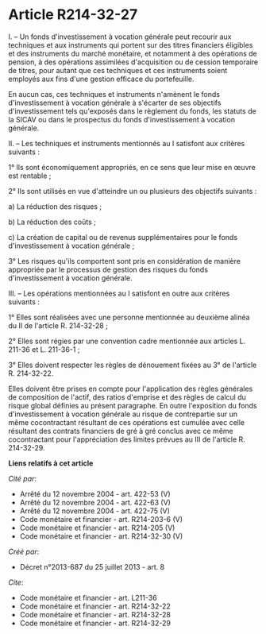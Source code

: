 # Article R214-32-27

I. – Un fonds d'investissement à vocation générale peut recourir aux techniques et aux instruments qui portent sur des titres
financiers éligibles et des instruments du marché monétaire, et notamment à des opérations de pension, à des opérations
assimilées d'acquisition ou de cession temporaire de titres, pour autant que ces techniques et ces instruments soient
employés aux fins d'une gestion efficace du portefeuille.

En aucun cas, ces techniques et instruments n'amènent le fonds d'investissement à vocation générale à s'écarter de ses
objectifs d'investissement tels qu'exposés dans le règlement du fonds, les statuts de la SICAV ou dans le prospectus du fonds
d'investissement à vocation générale.

II. – Les techniques et instruments mentionnés au I satisfont aux critères suivants :

1° Ils sont économiquement appropriés, en ce sens que leur mise en œuvre est rentable ;

2° Ils sont utilisés en vue d'atteindre un ou plusieurs des objectifs suivants :

a) La réduction des risques ;

b) La réduction des coûts ;

c) La création de capital ou de revenus supplémentaires pour le fonds d'investissement à vocation générale ;

3° Les risques qu'ils comportent sont pris en considération de manière appropriée par le processus de gestion des risques du
fonds d'investissement à vocation générale.

III. – Les opérations mentionnées au I satisfont en outre aux critères suivants :

1° Elles sont réalisées avec une personne mentionnée au deuxième alinéa du II de l'article R. 214-32-28 ;

2° Elles sont régies par une convention cadre mentionnée aux articles L. 211-36 et L. 211-36-1 ;

3° Elles doivent respecter les règles de dénouement fixées au 3° de l'article R. 214-32-22. 

Elles doivent être prises en compte pour l'application des règles générales de composition de l'actif, des ratios d'emprise
et des règles de calcul du risque global définies au présent paragraphe. En outre l'exposition du fonds d'investissement à
vocation générale au risque de contrepartie sur un même cocontractant résultant de ces opérations est cumulée avec celle
résultant des contrats financiers de gré à gré conclus avec ce même cocontractant pour l'appréciation des limites prévues au
III de l'article R. 214-32-29.

**Liens relatifs à cet article**

_Cité par_:

  - Arrêté du 12 novembre 2004 - art. 422-53 (V)
  - Arrêté du 12 novembre 2004 - art. 422-63 (V)
  - Arrêté du 12 novembre 2004 - art. 422-75 (V)
  - Code monétaire et financier - art. R214-203-6 (V)
  - Code monétaire et financier - art. R214-205 (V)
  - Code monétaire et financier - art. R214-32-30 (V)

_Créé par_:

  - Décret n°2013-687 du 25 juillet 2013 - art. 8

_Cite_:

  - Code monétaire et financier - art. L211-36
  - Code monétaire et financier - art. R214-32-22
  - Code monétaire et financier - art. R214-32-28
  - Code monétaire et financier - art. R214-32-29
